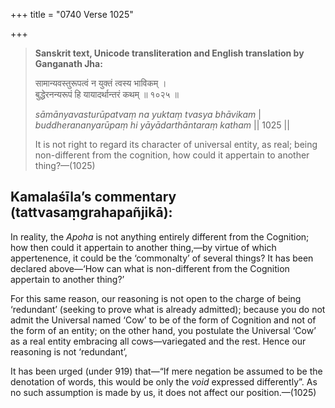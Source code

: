 +++
title = "0740 Verse 1025"

+++
> **Sanskrit text, Unicode transliteration and English translation by Ganganath Jha:** 
>
> सामान्यवस्तुरूपत्वं न युक्तं त्वस्य भाविकम् ।  
> बुद्धेरनन्यरूपं हि यायादर्थान्तरं कथम् ॥ १०२५ ॥ 
>
> *sāmānyavasturūpatvaṃ na yuktaṃ tvasya bhāvikam* \|  
> *buddherananyarūpaṃ hi yāyādarthāntaraṃ katham* \|\| 1025 \|\| 
>
> It is not right to regard its character of universal entity, as real; being non-different from the cognition, how could it appertain to another thing?—(1025)



## Kamalaśīla’s commentary (tattvasaṃgrahapañjikā):

In reality, the *Apoha* is not anything entirely different from the Cognition; how then could it appertain to another thing,—by virtue of which appertenence, it could be the ‘commonalty’ of several things? It has been declared above—‘How can what is non-different from the Cognition appertain to another thing?’

For this same reason, our reasoning is not open to the charge of being ‘redundant’ (seeking to prove what is already admitted); because you do not admit the Universal named ‘Cow’ to be of the form of Cognition and not of the form of an entity; on the other hand, you postulate the Universal ‘Cow’ as a real entity embracing all cows—variegated and the rest. Hence our reasoning is not ‘redundant’,

It has been urged (under 919) that—“If mere negation be assumed to be the denotation of words, this would be only the *void* expressed differently”. As no such assumption is made by us, it does not affect our position.—(1025)


